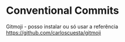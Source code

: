 # Conventional Commits

Gitmoji - posso instalar ou só usar a referência
https://github.com/carloscuesta/gitmoji
